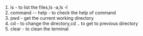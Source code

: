 1. ls - to list the files,ls -a,ls -l
2. command -- help - to check the help of command
3. pwd - get the current working directory
4. cd - to change the directory,cd .. to get to previous directory
5. clear - to clean the terminal
